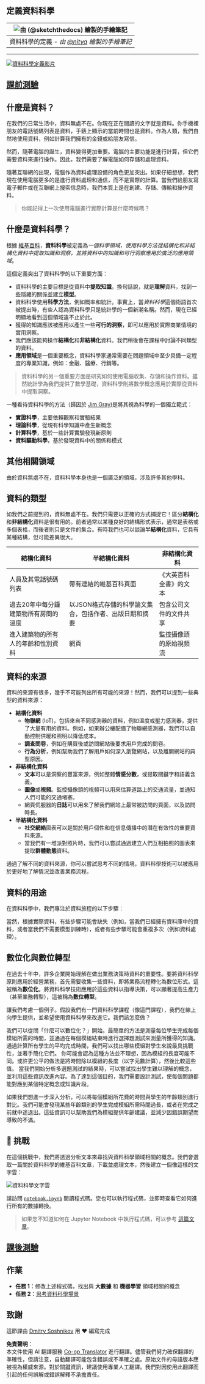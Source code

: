 <!--
CO_OP_TRANSLATOR_METADATA:
{
  "original_hash": "2583a9894af7123b2fcae3376b14c035",
  "translation_date": "2025-08-25T16:51:36+00:00",
  "source_file": "1-Introduction/01-defining-data-science/README.md",
  "language_code": "tw"
}
-->
## 定義資料科學

| ![由 [(@sketchthedocs)](https://sketchthedocs.dev) 繪製的手繪筆記 ](../../sketchnotes/01-Definitions.png) |
| :----------------------------------------------------------------------------------------------------: |
|              資料科學的定義 - _由 [@nitya](https://twitter.com/nitya) 繪製的手繪筆記_                   |

---

[![資料科學定義影片](../../../../translated_images/video-def-ds.6623ee2392ef1abf6d7faf3fad10a4163642811749da75f44e35a5bb121de15c.tw.png)](https://youtu.be/beZ7Mb_oz9I)

## [課前測驗](https://purple-hill-04aebfb03.1.azurestaticapps.net/quiz/0)

## 什麼是資料？
在我們的日常生活中，資料無處不在。你現在正在閱讀的文字就是資料。你手機裡朋友的電話號碼列表是資料，手錶上顯示的當前時間也是資料。作為人類，我們自然地使用資料，例如計算我們擁有的金錢或給朋友寫信。

然而，隨著電腦的誕生，資料變得更加重要。電腦的主要功能是進行計算，但它們需要資料來進行操作。因此，我們需要了解電腦如何存儲和處理資料。

隨著互聯網的出現，電腦作為資料處理設備的角色更加突出。如果仔細想想，我們現在使用電腦更多的是進行資料處理和通信，而不是實際的計算。當我們給朋友寫電子郵件或在互聯網上搜索信息時，我們本質上是在創建、存儲、傳輸和操作資料。
> 你能記得上一次使用電腦進行實際計算是什麼時候嗎？

## 什麼是資料科學？

根據 [維基百科](https://en.wikipedia.org/wiki/Data_science)，**資料科學**被定義為*一個科學領域，使用科學方法從結構化和非結構化資料中提取知識和洞察，並將資料中的知識和可行洞察應用於廣泛的應用領域*。

這個定義突出了資料科學的以下重要方面：

* 資料科學的主要目標是從資料中**提取知識**，換句話說，就是**理解**資料，找到一些隱藏的關係並建立**模型**。
* 資料科學使用**科學方法**，例如概率和統計。事實上，當*資料科學*這個術語首次被提出時，有些人認為資料科學只是統計學的一個新潮名稱。然而，現在已經明顯地看到這個領域遠不止於此。
* 獲得的知識應該被應用以產生一些**可行的洞察**，即可以應用於實際商業情境的實用洞察。
* 我們應該能夠操作**結構化**和**非結構化**資料。我們稍後會在課程中討論不同類型的資料。
* **應用領域**是一個重要概念，資料科學家通常需要在問題領域中至少具備一定程度的專業知識，例如：金融、醫療、行銷等。

> 資料科學的另一個重要方面是研究如何使用電腦收集、存儲和操作資料。雖然統計學為我們提供了數學基礎，資料科學則將數學概念應用於實際從資料中提取洞察。

一種看待資料科學的方法（歸因於 [Jim Gray](https://en.wikipedia.org/wiki/Jim_Gray_(computer_scientist)))是將其視為科學的一個獨立範式：
* **實證科學**，主要依賴觀察和實驗結果
* **理論科學**，從現有科學知識中產生新概念
* **計算科學**，基於一些計算實驗發現新原則
* **資料驅動科學**，基於發現資料中的關係和模式

## 其他相關領域

由於資料無處不在，資料科學本身也是一個廣泛的領域，涉及許多其他學科。

## 資料的類型

如我們之前提到的，資料無處不在。我們只需要以正確的方式捕捉它！區分**結構化**和**非結構化**資料是很有用的。前者通常以某種良好的結構形式表示，通常是表格或多個表格，而後者則只是文件的集合。有時我們也可以談論**半結構化**資料，它具有某種結構，但可能差異很大。

| 結構化資料                                                                   | 半結構化資料                                                                                  | 非結構化資料                            |
| ---------------------------------------------------------------------------- | ---------------------------------------------------------------------------------------------- | --------------------------------------- |
| 人員及其電話號碼列表                                                         | 帶有連結的維基百科頁面                                                                         | 《大英百科全書》的文本                  |
| 過去20年中每分鐘建築物所有房間的溫度                                         | 以JSON格式存儲的科學論文集合，包括作者、出版日期和摘要                                         | 包含公司文件的文件共享                  |
| 進入建築物的所有人的年齡和性別資料                                          | 網頁                                                                                           | 監控攝像頭的原始視頻流                  |

## 資料的來源

資料的來源有很多，幾乎不可能列出所有可能的來源！然而，我們可以提到一些典型的資料來源：

* **結構化資料**
  - **物聯網** (IoT)，包括來自不同感測器的資料，例如溫度或壓力感測器，提供了大量有用的資料。例如，如果辦公樓配備了物聯網感測器，我們可以自動控制供暖和照明以降低成本。
  - **調查問卷**，例如在購買後或訪問網站後要求用戶完成的問卷。
  - **行為分析**，例如幫助我們了解用戶如何深入瀏覽網站，以及離開網站的典型原因。
* **非結構化資料**
  - **文本**可以是洞察的豐富來源，例如整體**情感分數**，或提取關鍵字和語義含義。
  - **圖像**或**視頻**。監控攝像頭的視頻可以用來估算道路上的交通流量，並通知人們可能的交通堵塞。
  - 網頁伺服器的**日誌**可以用來了解我們網站上最常被訪問的頁面，以及訪問時長。
* **半結構化資料**
  - **社交網絡**圖表可以是關於用戶個性和在信息傳播中的潛在有效性的重要資料來源。
  - 當我們有一堆派對照片時，我們可以嘗試通過建立人們互相拍照的圖表來提取**群體動態**資料。

通過了解不同的資料來源，你可以嘗試思考不同的情境，資料科學技術可以被應用於更好地了解情況並改善業務流程。

## 資料的用途

在資料科學中，我們專注於資料旅程的以下步驟：

當然，根據實際資料，有些步驟可能會缺失（例如，當我們已經擁有資料庫中的資料，或者當我們不需要模型訓練時），或者有些步驟可能會重複多次（例如資料處理）。

## 數位化與數位轉型

在過去十年中，許多企業開始理解在做出業務決策時資料的重要性。要將資料科學原則應用於經營業務，首先需要收集一些資料，即將業務流程轉化為數位形式。這被稱為**數位化**。將資料科學技術應用於這些資料以指導決策，可以顯著提高生產力（甚至業務轉型），這被稱為**數位轉型**。

讓我們考慮一個例子。假設我們有一門資料科學課程（像這門課程），我們在線上向學生提供，並希望使用資料科學來改進它。我們該怎麼做？

我們可以從問「什麼可以數位化？」開始。最簡單的方法是測量每位學生完成每個模組所需的時間，並通過在每個模組結束時進行選擇題測試來測量所獲得的知識。通過計算所有學生的平均完成時間，我們可以找出哪些模組對學生來說最具挑戰性，並著手簡化它們。
你可能會認為這種方法並不理想，因為模組的長度可能不同。或許更公平的做法是將時間除以模組的長度（以字元數計算），然後比較這些值。
當我們開始分析多選題測試的結果時，可以嘗試找出學生難以理解的概念，並利用這些資訊改進內容。為了達到這個目的，我們需要設計測試，使每個問題都能對應到某個特定概念或知識片段。

如果我們想進一步深入分析，可以將每個模組所花費的時間與學生的年齡類別進行對比。我們可能會發現某些年齡類別的學生完成模組所需時間過長，或者在完成之前就中途退出。這些資訊可以幫助我們為模組提供年齡建議，並減少因錯誤期望而導致的不滿。

## 🚀 挑戰

在這個挑戰中，我們將透過分析文本來尋找與資料科學領域相關的概念。我們會選取一篇關於資料科學的維基百科文章，下載並處理文本，然後建立一個像這樣的文字雲：

![資料科學文字雲](../../../../translated_images/ds_wordcloud.664a7c07dca57de017c22bf0498cb40f898d48aa85b3c36a80620fea12fadd42.tw.png)

請訪問 [`notebook.ipynb`](../../../../../../../../../1-Introduction/01-defining-data-science/notebook.ipynb ':ignore') 閱讀程式碼。您也可以執行程式碼，並即時查看它如何進行所有的數據轉換。

> 如果您不知道如何在 Jupyter Notebook 中執行程式碼，可以參考 [這篇文章](https://soshnikov.com/education/how-to-execute-notebooks-from-github/)。

## [課後測驗](https://purple-hill-04aebfb03.1.azurestaticapps.net/quiz/1)

## 作業

* **任務 1**：修改上述程式碼，找出與 **大數據** 和 **機器學習** 領域相關的概念
* **任務 2**：[思考資料科學場景](assignment.md)

## 致謝

這節課由 [Dmitry Soshnikov](http://soshnikov.com) 用 ♥️ 編寫完成

**免責聲明**：  
本文件使用 AI 翻譯服務 [Co-op Translator](https://github.com/Azure/co-op-translator) 進行翻譯。儘管我們努力確保翻譯的準確性，但請注意，自動翻譯可能包含錯誤或不準確之處。原始文件的母語版本應被視為權威來源。對於關鍵資訊，建議使用專業人工翻譯。我們對因使用此翻譯而引起的任何誤解或錯誤解釋不承擔責任。